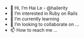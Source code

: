 - 👋 Hi, I’m Hai Le - @hailerity
- 👀 I’m interested in Ruby on Rails
- 🌱 I’m currently learning 
- 💞️ I’m looking to collaborate on ...
- 📫 How to reach me ...

<!---
hailerity/hailerity is a ✨ special ✨ repository because its `README.md` (this file) appears on your GitHub profile.
You can click the Preview link to take a look at your changes.
--->
